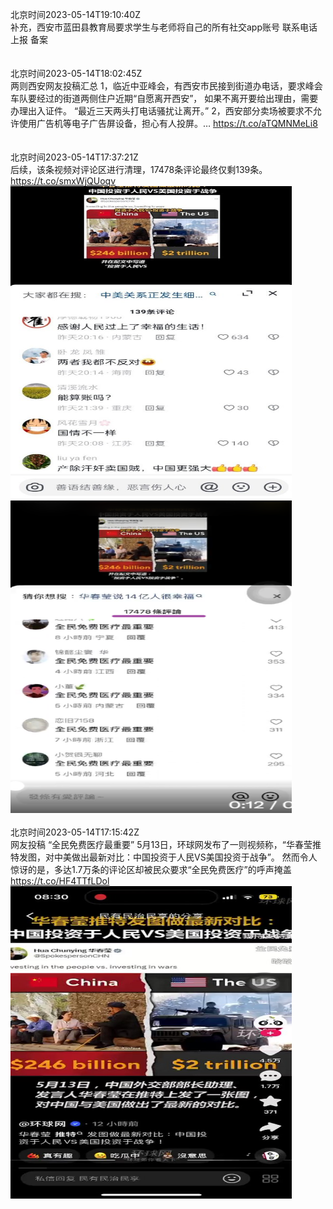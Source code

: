 北京时间2023-05-14T19:10:40Z<br>补充，西安市蓝田县教育局要求学生与老师将自己的所有社交app账号 联系电话上报 备案<br><br><br>北京时间2023-05-14T18:02:45Z<br>两则西安网友投稿汇总
1，临近中亚峰会，有西安市民接到街道办电话，要求峰会车队要经过的街道两侧住户近期“自愿离开西安”， 如果不离开要给出理由，需要办理出入证件。 
“最近三天两头打电话骚扰让离开。”
2，西安部分卖场被要求不允许使用广告机等电子广告屏设备，担心有人投屏。… https://t.co/aTQMNMeLi8<br><br><br>北京时间2023-05-14T17:37:21Z<br>后续，该条视频对评论区进行清理，17478条评论最终仅剩139条。 https://t.co/smxWjQUoqv<br><img src='/temp/image/2023/u-Month-5/1657681495568314368_0.jpg' width='450' height='500'><img src='/temp/image/2023/u-Month-5/1657681495568314368_1.jpg' width='450' height='500'><br><br>北京时间2023-05-14T17:15:42Z<br>网友投稿
“全民免费医疗最重要”
5月13日，环球网发布了一则视频称，“华春莹推特发图，对中美做出最新对比：中国投资于人民VS美国投资于战争”。
然而令人惊讶的是，多达1.7万条的评论区却被民众要求“全民免费医疗”的呼声掩盖 https://t.co/HF4TTfLDol<br><img src='/temp/video/2023/u-Month-5/l-Day-14/whyyoutouzhele/1657676048916520961_0.jpg' width='450' height='500'><br><br>